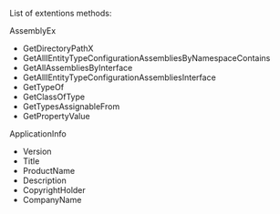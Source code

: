 ﻿List of extentions methods:

AssemblyEx
+ GetDirectoryPathX
+ GetAllIEntityTypeConfigurationAssembliesByNamespaceContains
+ GetAllAssembliesByInterface
+ GetAllIEntityTypeConfigurationAssembliesInterface
+ GetTypeOf
+ GetClassOfType
+ GetTypesAssignableFrom
+ GetPropertyValue

ApplicationInfo
+ Version
+ Title
+ ProductName
+ Description
+ CopyrightHolder
+ CompanyName

